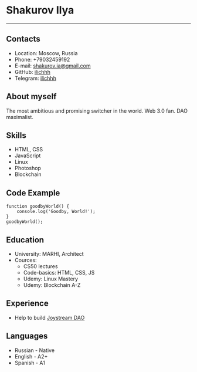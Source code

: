 # Shakurov Ilya
------------------------

## Contacts
* Location: Moscow, Russia
* Phone: +79032459192
* E-mail: shakurov.ia@gmail.com
* GitHub: [ilichhh](https://github.com/Ilichhh)
* Telegram: [ilichhh](https://t.me/ilichhh)

## About myself
The most ambitious and promising switcher in the world. Web 3.0 fan. DAO maximalist.

## Skills
* HTML, CSS
* JavaScript
* Linux
* Photoshop
* Blockchain

## Code Example
```
function goodbyWorld() {
    console.log('Goodby, World!');
}
goodbyWorld();
```

## Education
* University: MARHI, Architect
* Cources:
    * CS50 lectures
    * Code-basics: HTML, CSS, JS
    * Udemy: Linux Mastery
    * Udemy: Blockchain A-Z

## Experience
* Help to build [Joystream DAO](https://www.joystream.org/)

## Languages
* Russian - Native
* English - A2+
* Spanish - A1